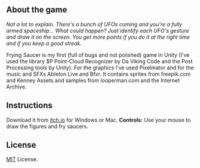 ## About the game

*Not a lot to explain. There's a bunch of UFOs coming and you're a fully armed spaceship... What could happen? Just identify each UFO's gesture and draw it on the screen. You get more points if you do it at the right time and if you keep a good streak.*

Frying Saucer is my first (full of bugs and not polished) game in Unity (I've used the library $P Point-Cloud Recognizer by Da Viking Code and the Post Processing tools by Unity). For the graphics I've used Pixelmator and for the music and SFXs Ableton Live and Bfxr. It contains sprites from freepik.com and Kenney Assets and samples from looperman.com and the Internet Archive.

## Instructions

Download it from [itch.io](https://gonzaloiv.itch.io/frying-saucers) for Windows or Mac.
**Controls:** Use your mouse to draw the figures and fry saucers.

## License

[MIT](https://www.google.com) License.
